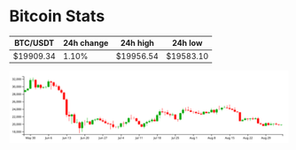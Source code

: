 # Bitcoin Stats

BTC/USDT|24h change|24h high|24h low|
|---|---|---|---|
|$19909.34|1.10%|$19956.54|$19583.10|

<img src="./chart.svg">
